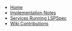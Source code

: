 - [Home](Home)
- [Implementation Notes](Implementation-Notes)
- [Services Running LSPSpec](Services)
- [Wiki Contributions](Wiki-Contributions)